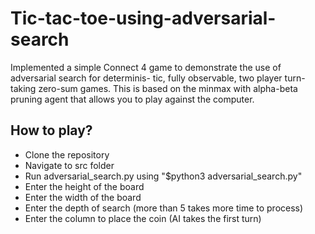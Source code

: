# Tic-tac-toe-using-adversarial-search

Implemented a simple Connect 4 game to demonstrate the use of adversarial search for determinis-
tic, fully observable, two player turn-taking zero-sum games. This is based on the minmax with alpha-beta pruning agent that allows you to play against the computer.

## How to play?
* Clone the repository
* Navigate to src folder
* Run adversarial_search.py using "$python3 adversarial_search.py"
* Enter the height of the board
* Enter the width of the board
* Enter the depth of search (more than 5 takes more time to process)
* Enter the column to place the coin (AI takes the first turn)






